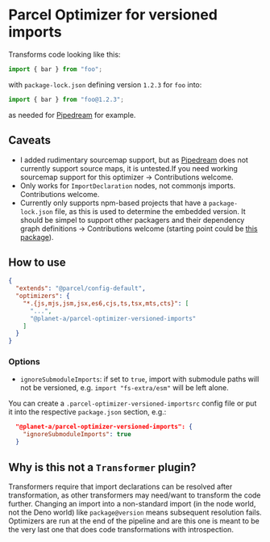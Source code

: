 # Parcel Optimizer for versioned imports

Transforms code looking like this:

```ts
import { bar } from "foo";
```

with `package-lock.json` defining version `1.2.3` for `foo` into:

```ts
import { bar } from "foo@1.2.3";
```

as needed for [Pipedream](https://pipedream.com/docs/code/nodejs#pinning-package-versions) for example.

## Caveats

- I added rudimentary sourcemap support, but as [Pipedream](https://pipedream.com) does not currently support source maps, it is untested.If you need working sourcemap support for this optimizer -> Contributions welcome.
- Only works for `ImportDeclaration` nodes, not commonjs imports. Contributions welcome.
- Currently only supports npm-based projects that have a `package-lock.json` file, as this is used to determine the embedded version. It should be simpel to support other packagers and their dependency graph definitions -> Contributions welcome (starting point could be [this package](https://github.com/snyk/nodejs-lockfile-parser)).

## How to use

```json
{
  "extends": "@parcel/config-default",
  "optimizers": {
    "*.{js,mjs,jsm,jsx,es6,cjs,ts,tsx,mts,cts}": [
      "...",
      "@planet-a/parcel-optimizer-versioned-imports"
    ]
  }
}
```

### Options

- `ignoreSubmoduleImports`: if set to `true`, import with submodule paths will not be versioned, e.g. `import "fs-extra/esm"` will be left alone.

You can create a `.parcel-optimizer-versioned-importsrc` config file or put it into the respective `package.json` section, e.g.:

```json
  "@planet-a/parcel-optimizer-versioned-imports": {
    "ignoreSubmoduleImports": true
  }
```

## Why is this not a `Transformer` plugin?

Transformers require that import declarations can be resolved after transformation, as other transformers may need/want to transform the code further. Changing an import into a non-standard import (in the node world, not the Deno world) like `package@version` means subsequent resolution fails. Optimizers are run at the end of the pipeline and are this one is meant to be the very last one that does code transformations with introspection.
